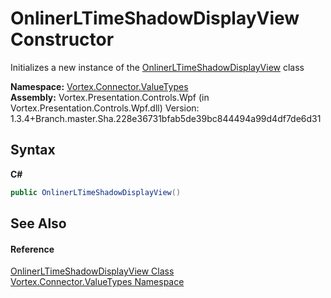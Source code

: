 # OnlinerLTimeShadowDisplayView Constructor 
 

Initializes a new instance of the <a href="T_Vortex_Connector_ValueTypes_OnlinerLTimeShadowDisplayView.md">OnlinerLTimeShadowDisplayView</a> class

**Namespace:**&nbsp;<a href="N_Vortex_Connector_ValueTypes.md">Vortex.Connector.ValueTypes</a><br />**Assembly:**&nbsp;Vortex.Presentation.Controls.Wpf (in Vortex.Presentation.Controls.Wpf.dll) Version: 1.3.4+Branch.master.Sha.228e36731bfab5de39bc844494a99d4df7de6d31

## Syntax

**C#**<br />
``` C#
public OnlinerLTimeShadowDisplayView()
```


## See Also


#### Reference
<a href="T_Vortex_Connector_ValueTypes_OnlinerLTimeShadowDisplayView.md">OnlinerLTimeShadowDisplayView Class</a><br /><a href="N_Vortex_Connector_ValueTypes.md">Vortex.Connector.ValueTypes Namespace</a><br />